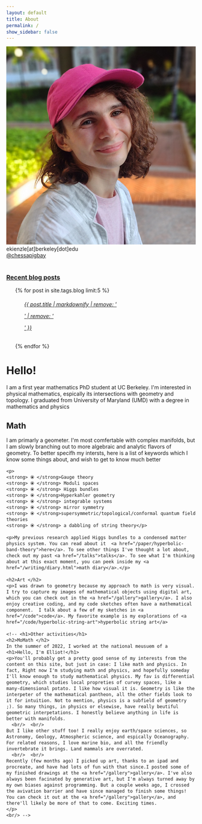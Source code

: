 ```yaml
---
layout: default
title: About
permalink: /
show_sidebar: false
---
```


<div class="row">
  <div class="col-md-4 mb-1">
    <div class="card">
      <img class="card-img-top" src="/static/images/headshot.jpg"/>
      <div class="card-body">
        <div class="card-text">
          <i class="fas fa-user"></i> ekienzle[at]berkeley[dot]edu <br/>
          <i class="fab fa-twitter"></i><a href="https://twitter.com/chessapigbay" target="_blank">@chessapigbay</a> <br/>
        </div>
      </div>
    </div>
    <br/>
    <div class="card">
      <div class="card-header">
        <h3> <a href="/blog" title="Link">Recent blog posts</a></h3>
      </div>
      <ul class="list-group list-group-flush">
        {% for post in site.tags.blog limit:5 %} 
          <ul class="list-group-item ">
            <a class="text-dark" href="{{ post.url }}"><h6>{{ post.title | markdownify | remove: '<p>' | remove: '</p>' }}</h6></a>
          </ul>
        {% endfor %}
      </ul>
    </div>
  </div>

  <div class="col-md-8 mb-4">
    <h1>Hello!</h1>
    <p>  I am a first year mathematics PhD student at UC Berkeley. I'm interested in physical mathematics, espically its intersections with geometry and topology.  I graduated from University of Maryland (UMD) with a degree in mathematics and physics<br/>
	<h2>Math </h2>
	<p>I am primarly a geometer. I'm most comfertable with complex manifolds, but I am slowly branching out to more algebraic and analytic flavors of geometry. To better specifh my intersts, here is a list of keywords which I know some things about, and wish to get to know much better</p>
	
	<p> 
	<strong> ⦿ </strong>Gauge theory 	
	<strong> ⦿ </strong> Moduli spaces 
	<strong> ⦿ </strong> Higgs bundles
	<strong> ⦿ </strong>Hyperkahler geometry
	<strong> ⦿ </strong> integrable systems
	<strong> ⦿ </strong> mirror symmetry
	<strong> ⦿ </strong>supersymmetric/topological/conformal quantum field theories 
	<strong> ⦿ </strong> a dabbling of string theory</p>

	<p>My previous research applied Higgs bundles to a condensed matter physics system. You can read about it  <a href="/paper/hyperbolic-band-theory">here</a>. To see other things I've thought a lot about, check out my past <a href="/talks">talks</a>. To see what I'm thinking about at this exact moment, you can peek inside my <a href="/writing/diary.html">math diary</a>.</p>
	
    <h2>Art </h2>
    <p>I was drawn to geometry because my approach to math is very visual. I try to capture my images of mathematical objects using digital art, which you can check out in the <a href="/gallery">gallery</a>. I also enjoy creative coding, and my code sketches often have a mathematical component.  I talk about a few of my sketches in <a href="/code">code</a>. My favorite example is my explorations of <a href="/code/hyperbolic-string-art">hyperbolic string art</a>
    
    <!-- <h1>Other activities</h1>
    <h2>MoMath </h2>
    In the summer of 2022, I worked at the national meusuem of a
    <h1>Hello, I'm Elliot!</h1>
    <p>You'll probably get a pretty good sense of my interests from the content on this site, but just in case: I like math and physics. In fact, Right now I'm studying math and physics, and hopefully someday I'll know enough to study mathematical physics. My fav is differential geometry, which studies local propreties of curvey spaces, like a many-dimensional potato. I like how visual it is. Geometry is like the interpeter of the mathematical pantheon, all the other fields look to it for intuition. Not to mention, physics is a subfield of geometry ;). So many things, in physics or elsewise, have really beutiful geometric interpetations. I honestly believe anything in life is better with manifolds.
      <br/>  <br/>
    But I like other stuff too! I really enjoy earth/space sciences, so Astronomy, Geology, Atmospheric science, and espically Oceanography. For related reasons, I love marine bio, and all the friendly invertebrate it brings. Land mammals are overrated.
      <br/>  <br/>
    Recently (few months ago) I picked up art, thanks to an ipad and procreate, and have had lots of fun with that since.I posted some of my finished drawings at the <a href="/gallery">gallery</a>. I've also always been facinated by generative art, but I'm always turned away by my own biases against programming. But a couple weeks ago, I crossed the avivation barrier and have since managed to finish some things! You can check it out at the <a href="/gallery">gallery</a>, and there'll likely be more of that to come. Exciting times.  
    </p>
    <br/> -->
  <!-- </div>
</div> -->
